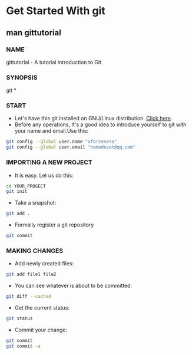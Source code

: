 # Get Started With git

## man gittutorial

### NAME 
gittutorial - A tutorial introduction to Git

### SYNOPSIS
git *

### START
- Let's have this git installed on GNU/Linux distribution. [Click here](https://git-scm.com/download/linux).
- Before any operations, It's a good idea to introduce yourself to git with your name and email.Use this:
```bash
git config --global user.name "xforcevesa"
git config --global user.email "nomodeset@qq.com"
```

### IMPORTING A NEW PROJECT
- It is easy. Let us do this:
```bash
cd YOUR_PROGECT
git init
```
- Take a snapshot:
```bash
git add .
```
- Formally register a git repository
```bash
git commit
```

### MAKING CHANGES
- Add newly created files:
```bash
git add file1 file2
```
- You can see whatever is about to be committed:
```bash
git diff --cached
```
- Get the current status:
```bash
git status
```
- Commit your change:
```bash
git commit
git commit -a
```
